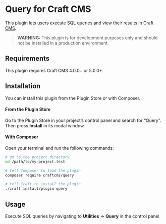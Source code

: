 # Query for Craft CMS

This plugin lets users execute SQL queries and view their results in [Craft CMS](https://craftcms.com).

> **WARNING:** This plugin is for development purposes only and should not be installed in a production environment.

## Requirements

This plugin requires Craft CMS 4.0.0+ or 5.0.0+.

## Installation

You can install this plugin from the Plugin Store or with Composer.

#### From the Plugin Store

Go to the Plugin Store in your project’s control panel and search for “Query”. Then press **Install** in its modal window.

#### With Composer

Open your terminal and run the following commands:

```bash
# go to the project directory
cd /path/to/my-project.test

# tell Composer to load the plugin
composer require craftcms/query

# tell Craft to install the plugin
./craft install/plugin query
```

## Usage

Execute SQL queries by navigating to **Utilities** → **Query** in the control panel.
